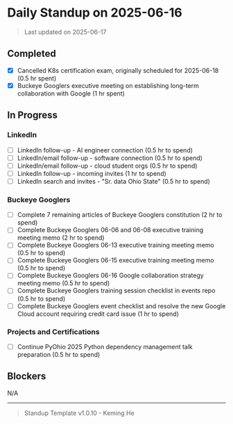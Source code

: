 # Daily Standup on 2025-06-16

> Last updated on 2025-06-17

## Completed

- [x] Cancelled K8s certification exam, originally scheduled for 2025-06-18 (0.5 hr spent)
- [x] Buckeye Googlers executive meeting on establishing long-term collaboration with Google (1 hr spent)

## In Progress

### LinkedIn

- [ ] LinkedIn follow-up - AI engineer connection (0.5 hr to spend)
- [ ] LinkedIn/email follow-up - software connection (0.5 hr to spend)
- [ ] LinkedIn/email follow-up - cloud student orgs (0.5 hr to spend)
- [ ] LinkedIn follow-up - incoming invites (1 hr to spend)
- [ ] LinkedIn search and invites - "Sr. data Ohio State" (0.5 hr to spend)

### Buckeye Googlers

- [ ] Complete 7 remaining articles of Buckeye Googlers constitution (2 hr to spend)
- [ ] Complete Buckeye Googlers 06-06 and 06-08 executive training meeting memo (2 hr to spend)
- [ ] Complete Buckeye Googlers 06-13 executive training meeting memo (0.5 hr to spend)
- [ ] Complete Buckeye Googlers 06-15 executive training meeting memo (0.5 hr to spend)
- [ ] Complete Buckeye Googlers 06-16 Google collaboration strategy meeting memo (0.5 hr to spend)
- [ ] Complete Buckeye Googlers training session checklist in events repo (0.5 hr to spend)
- [ ] Complete Buckeye Googlers event checklist and resolve the new Google Cloud account requiring credit card issue (1 hr to spend)

### Projects and Certifications

- [ ] Continue PyOhio 2025 Python dependency management talk preparation (0.5 hr to spend)

## Blockers

N/A

---

> Standup Template v1.0.10 - Keming He
